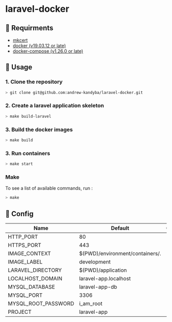 # laravel-docker


## :pizza: Requirments
* [mkcert](https://github.com/FiloSottile/mkcert)
* [docker (v19.03.12 or late)](https://docs.docker.com/engine/install/ubuntu/)
* [docker-compose (v1.26.0 or late)](https://docs.docker.com/compose/install/)

## :dancer: Usage

### 1. Clone the repository
```bash
> git clone git@github.com:andrew-kandyba/laravel-docker.git
```

### 2. Create a laravel application skeleton
```bash
> make build-laravel
```

### 3. Build the docker images
```bash
> make build
```
### 3. Run containers
```bash
> make start
```

### Make
To see a list of available commands, run :
```bash
> make
```

## :pizza: Config
| Name | Default |Comment       |
| ------ | ------ | ------ |
|  HTTP_PORT      |  80      |        |
|  HTTPS_PORT      |   443     |        |
|  IMAGE_CONTEXT      |   $(PWD)/environment/containers/.     |        |
|  IMAGE_LABEL      |   development     |        |
|  LARAVEL_DIRECTORY      |   $(PWD)/application     |        |
|  LOCALHOST_DOMAIN      |   laravel-app.localhost     |        |
|  MYSQL_DATABASE      |   laravel-app-db     |        |
|  MYSQL_PORT      |   3306     |        |
|  MYSQL_ROOT_PASSWORD      |   i_am_root     |        |
|  PROJECT      |   laravel-app     |        |
